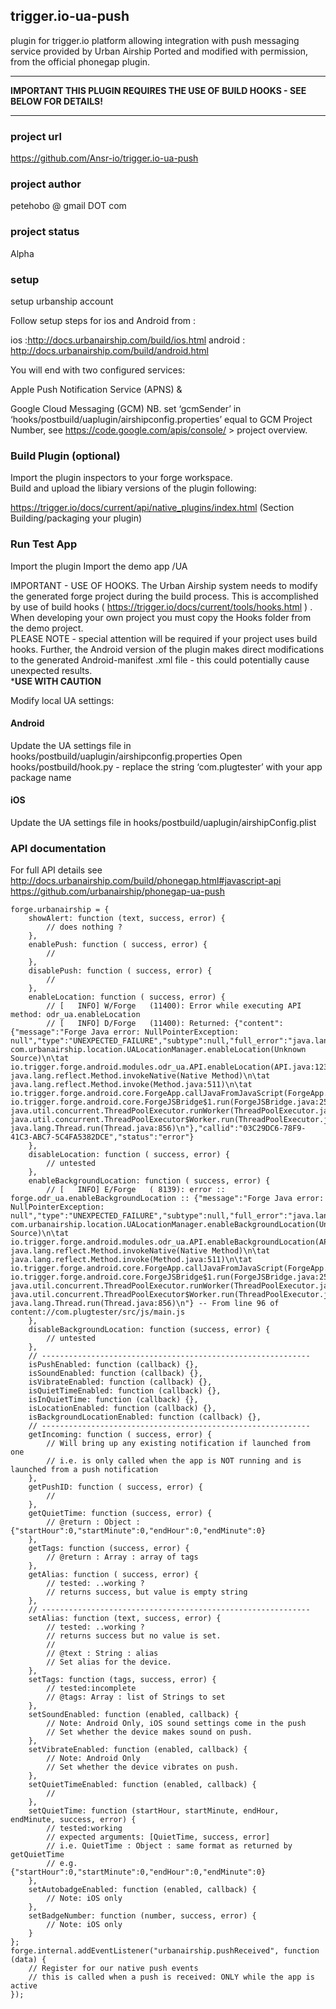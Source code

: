 ## trigger.io-ua-push

plugin for trigger.io platform allowing integration with push messaging service provided by Urban Airship
Ported and modified with permission, from the official phonegap plugin.

**************************************************************************************
****IMPORTANT THIS PLUGIN REQUIRES THE USE OF BUILD HOOKS - SEE BELOW FOR DETAILS!****
**************************************************************************************

### project url
https://github.com/Ansr-io/trigger.io-ua-push

### project author
petehobo @ gmail DOT com

### project status
Alpha

### setup
setup urbanship account

Follow setup steps for ios and Android from : 

ios :http://docs.urbanairship.com/build/ios.html
android : http://docs.urbanairship.com/build/android.html

You will end with two configured services:

Apple Push Notification Service (APNS)
& 

Google Cloud Messaging (GCM)
NB. set ‘gcmSender’ in ‘hooks/postbuild/uaplugin/airshipconfig.properties’ equal to GCM Project Number, 
see https://code.google.com/apis/console/ > project overview.

### Build Plugin (optional)

Import the plugin inspectors to your forge workspace.  
Build and upload the libiary versions of the plugin following:

https://trigger.io/docs/current/api/native_plugins/index.html (Section Building/packaging your plugin)


### Run Test App
Import the plugin
Import the demo app /UA

IMPORTANT - USE OF HOOKS.  The Urban Airship system needs to modify the generated forge project during 
the build process.  This is accomplished by use of build hooks 
( https://trigger.io/docs/current/tools/hooks.html ) .  
When developing your own project you must copy the Hooks folder from the demo project.  
PLEASE NOTE - special attention will be required if your project uses build hooks. 
 Further, the Android version of the plugin makes direct modifications to the generated 
 Android-manifest .xml file - this could potentially cause unexpected results.  
 ***************USE WITH CAUTION**************


Modify local UA settings:

#### Android
Update the UA settings file in hooks/postbuild/uaplugin/airshipconfig.properties
Open hooks/postbuild/hook.py - replace the string ‘com.plugtester’ with your app package name


#### iOS
Update the UA settings file in hooks/postbuild/uaplugin/airshipConfig.plist


### API documentation
For full API details see
http://docs.urbanairship.com/build/phonegap.html#javascript-api 
https://github.com/urbanairship/phonegap-ua-push



```
forge.urbanairship = {
    showAlert: function (text, success, error) {
        // does nothing ?
    },
    enablePush: function ( success, error) {
        //
    },
    disablePush: function ( success, error) {
        //
    },
    enableLocation: function ( success, error) {
        // [   INFO] W/Forge   (11400): Error while executing API method: odr_ua.enableLocation
        // [   INFO] D/Forge   (11400): Returned: {"content":{"message":"Forge Java error: NullPointerException: null","type":"UNEXPECTED_FAILURE","subtype":null,"full_error":"java.lang.NullPointerException\n\tat com.urbanairship.location.UALocationManager.enableLocation(Unknown Source)\n\tat io.trigger.forge.android.modules.odr_ua.API.enableLocation(API.java:123)\n\tat java.lang.reflect.Method.invokeNative(Native Method)\n\tat java.lang.reflect.Method.invoke(Method.java:511)\n\tat io.trigger.forge.android.core.ForgeApp.callJavaFromJavaScript(ForgeApp.java:315)\n\tat io.trigger.forge.android.core.ForgeJSBridge$1.run(ForgeJSBridge.java:25)\n\tat java.util.concurrent.ThreadPoolExecutor.runWorker(ThreadPoolExecutor.java:1080)\n\tat java.util.concurrent.ThreadPoolExecutor$Worker.run(ThreadPoolExecutor.java:573)\n\tat java.lang.Thread.run(Thread.java:856)\n"},"callid":"03C29DC6-78F9-41C3-ABC7-5C4FA5382DCE","status":"error"}
    },
    disableLocation: function ( success, error) {
        // untested
    },
    enableBackgroundLocation: function ( success, error) {
        // [   INFO] E/Forge   ( 8139): error :: forge.odr_ua.enableBackgroundLocation :: {"message":"Forge Java error: NullPointerException: null","type":"UNEXPECTED_FAILURE","subtype":null,"full_error":"java.lang.NullPointerException\n\tat com.urbanairship.location.UALocationManager.enableBackgroundLocation(Unknown Source)\n\tat io.trigger.forge.android.modules.odr_ua.API.enableBackgroundLocation(API.java:134)\n\tat java.lang.reflect.Method.invokeNative(Native Method)\n\tat java.lang.reflect.Method.invoke(Method.java:511)\n\tat io.trigger.forge.android.core.ForgeApp.callJavaFromJavaScript(ForgeApp.java:315)\n\tat io.trigger.forge.android.core.ForgeJSBridge$1.run(ForgeJSBridge.java:25)\n\tat java.util.concurrent.ThreadPoolExecutor.runWorker(ThreadPoolExecutor.java:1080)\n\tat java.util.concurrent.ThreadPoolExecutor$Worker.run(ThreadPoolExecutor.java:573)\n\tat java.lang.Thread.run(Thread.java:856)\n"} -- From line 96 of content://com.plugtester/src/js/main.js
    },
    disableBackgroundLocation: function (success, error) {
        // untested
    },
    // ------------------------------------------------------------
    isPushEnabled: function (callback) {},
    isSoundEnabled: function (callback) {},
    isVibrateEnabled: function (callback) {},
    isQuietTimeEnabled: function (callback) {},
    isInQuietTime: function (callback) {},
    isLocationEnabled: function (callback) {},
    isBackgroundLocationEnabled: function (callback) {},
    // ------------------------------------------------------------
    getIncoming: function ( success, error) {
        // Will bring up any existing notification if launched from one
        // i.e. is only called when the app is NOT running and is launched from a push notification
    },
    getPushID: function ( success, error) {
        //
    },
    getQuietTime: function (success, error) {
        // @return : Object : {"startHour":0,"startMinute":0,"endHour":0,"endMinute":0}
    },
    getTags: function (success, error) {
        // @return : Array : array of tags
    },
    getAlias: function ( success, error) {
        // tested: ..working ?
        // returns success, but value is empty string
    },
    // ------------------------------------------------------------
    setAlias: function (text, success, error) {
        // tested: ..working ?
        // returns success but no value is set.
        //
        // @text : String : alias
        // Set alias for the device.
    },
    setTags: function (tags, success, error) {
        // tested:incomplete
        // @tags: Array : list of Strings to set
    },
    setSoundEnabled: function (enabled, callback) {
        // Note: Android Only, iOS sound settings come in the push
        // Set whether the device makes sound on push.
    },
    setVibrateEnabled: function (enabled, callback) {
        // Note: Android Only
        // Set whether the device vibrates on push.
    },
    setQuietTimeEnabled: function (enabled, callback) {
        //
    },
    setQuietTime: function (startHour, startMinute, endHour, endMinute, success, error) {
        // tested:working
        // expected arguments: [QuietTime, success, error]
        // i.e. QuietTime : Object : same format as returned by getQuietTime
        // e.g. {"startHour":0,"startMinute":0,"endHour":0,"endMinute":0}
    },
    setAutobadgeEnabled: function (enabled, callback) {
        // Note: iOS only
    },
    setBadgeNumber: function (number, success, error) {
        // Note: iOS only
    }
};
forge.internal.addEventListener("urbanairship.pushReceived", function (data) {
    // Register for our native push events
    // this is called when a push is received: ONLY while the app is active
});
```